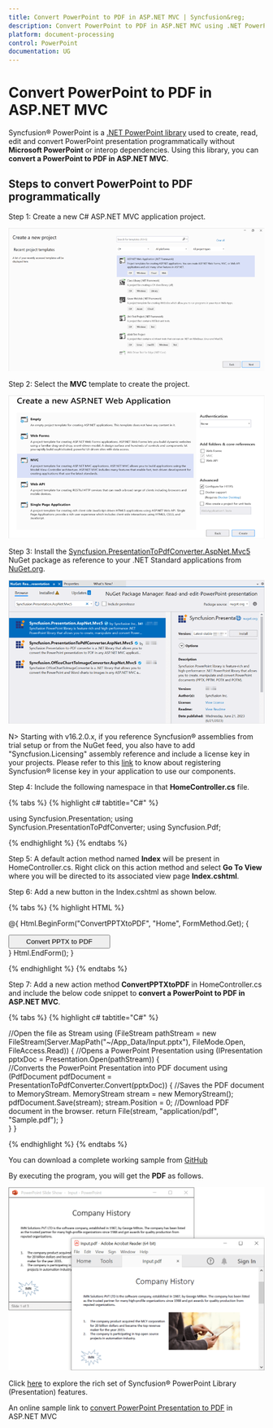 ```yaml
---
title: Convert PowerPoint to PDF in ASP.NET MVC | Syncfusion&reg;
description: Convert PowerPoint to PDF in ASP.NET MVC using .NET PowerPoint library (Presentation) without Microsoft PowerPoint or interop dependencies.
platform: document-processing
control: PowerPoint
documentation: UG
---
```


# Convert PowerPoint to PDF in ASP.NET MVC

Syncfusion&reg; PowerPoint is a [.NET PowerPoint library](https://www.syncfusion.com/document-processing/powerpoint-framework/net) used to create, read, edit and convert PowerPoint presentation programmatically without **Microsoft PowerPoint** or interop dependencies. Using this library, you can **convert a PowerPoint to PDF in ASP.NET MVC**.

## Steps to convert PowerPoint to PDF programmatically

Step 1: Create a new C# ASP.NET MVC application project.

![Create ASP.NET MVC project](Workingwith-MVC/Project-Open-and-Save.png)

Step 2: Select the **MVC** template to create the project.

![Select MVC template](Workingwith-MVC/MVC-Open-and-Save.png)

Step 3: Install the [Syncfusion.PresentationToPdfConverter.AspNet.Mvc5](https://www.nuget.org/packages/Syncfusion.PresentationToPdfConverter.AspNet.Mvc5) NuGet package as reference to your .NET Standard applications from [NuGet.org](https://www.nuget.org/).

![Install Syncfusion.PresentationToPdfConverter.AspNet.Mvc5 Nuget Package](Workingwith-MVC/Nuget-Open-and-Save.png)

N> Starting with v16.2.0.x, if you reference Syncfusion&reg; assemblies from trial setup or from the NuGet feed, you also have to add "Syncfusion.Licensing" assembly reference and include a license key in your projects. Please refer to this [link](https://help.syncfusion.com/common/essential-studio/licensing/overview) to know about registering Syncfusion&reg; license key in your application to use our components.

Step 4: Include the following namespace in that **HomeController.cs** file.

{% tabs %}
{% highlight c# tabtitle="C#" %}

using Syncfusion.Presentation;
using Syncfusion.PresentationToPdfConverter;
using Syncfusion.Pdf;

{% endhighlight %}
{% endtabs %}

Step 5: A default action method named **Index** will be present in HomeController.cs. Right click on this action method and select **Go To View** where you will be directed to its associated view page **Index.cshtml**.

Step 6: Add a new button in the Index.cshtml as shown below.

{% tabs %}
{% highlight HTML %}

@{
    Html.BeginForm("ConvertPPTXtoPDF", "Home", FormMethod.Get);
    {
        <br />
        <div>
            <input type="submit" value="Convert PPTX to PDF" style="width:200px;height:27px" />
        </div>
    }
    Html.EndForm();
}

{% endhighlight %}
{% endtabs %}

Step 7: Add a new action method **ConvertPPTXtoPDF** in HomeController.cs and include the below code snippet to **convert a PowerPoint to PDF in ASP.NET MVC**.

{% tabs %}
{% highlight c# tabtitle="C#" %}

//Open the file as Stream
using (FileStream pathStream = new FileStream(Server.MapPath("~/App_Data/Input.pptx"), FileMode.Open, FileAccess.Read))
{
    //Opens a PowerPoint Presentation
    using (IPresentation pptxDoc = Presentation.Open(pathStream))
    {     
        //Converts the PowerPoint Presentation into PDF document
        using (PdfDocument pdfDocument = PresentationToPdfConverter.Convert(pptxDoc))
        {
            //Saves the PDF document to MemoryStream.
            MemoryStream stream = new MemoryStream();
            pdfDocument.Save(stream);
            stream.Position = 0;
            //Download PDF document in the browser.
            return File(stream, "application/pdf", "Sample.pdf");
        }                    
    }
}

{% endhighlight %}
{% endtabs %}

You can download a complete working sample from [GitHub](https://github.com/SyncfusionExamples/PowerPoint-Examples/tree/master/PPTX-to-PDF-conversion/Convert-PowerPoint-presentation-to-PDF/ASP.NET-MVC)

By executing the program, you will get the **PDF** as follows.

![Converted PDF from PowerPoint in ASP.NET MVC](PPTXtoPDF_images/Output_PowerPoint_Presentation_to-PDF.png)

Click [here](https://www.syncfusion.com/document-processing/powerpoint-framework/net) to explore the rich set of Syncfusion&reg; PowerPoint Library (Presentation) features.

An online sample link to [convert PowerPoint Presentation to PDF](https://ej2.syncfusion.com/aspnetmvc/PowerPoint/PPTXToPdf#/material3) in ASP.NET MVC 